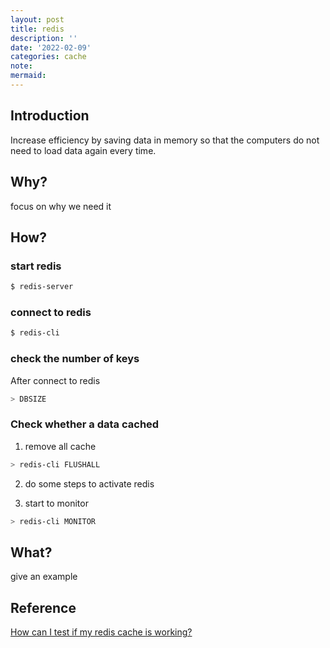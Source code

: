 ```yaml
---
layout: post
title: redis
description: ''
date: '2022-02-09'
categories: cache
note:
mermaid:
---
```


## Introduction

Increase efficiency by saving data in memory so that the computers do not need to load data again every time.

## Why?

focus on why we need it

## How?

### start redis

```bash
$ redis-server
```

### connect to redis

```bash
$ redis-cli
```

### check the number of keys

After connect to redis

```bash
> DBSIZE
```

### Check whether a data cached

1. remove all cache

```bash
> redis-cli FLUSHALL
```

2. do some steps to activate redis

3. start to monitor

```bash
> redis-cli MONITOR
```

## What?

give an example

## Reference

[How can I test if my redis cache is working?](https://stackoverflow.com/questions/7669508/how-can-i-test-if-my-redis-cache-is-working)
